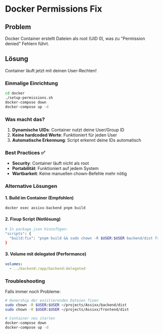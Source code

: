 # Docker Permissions Fix

## Problem
Docker Container erstellt Dateien als root (UID 0), was zu "Permission denied" Fehlern führt.

## Lösung
Container läuft jetzt mit deinen User-Rechten!

### Einmalige Einrichtung
```bash
cd docker
./setup-permissions.sh
docker-compose down
docker-compose up -d
```

### Was macht das?
1. **Dynamische UIDs**: Container nutzt deine User/Group ID
2. **Keine hardcoded Werte**: Funktioniert für jeden User
3. **Automatische Erkennung**: Script erkennt deine IDs automatisch

### Best Practices ✅
- **Security**: Container läuft nicht als root
- **Portabilität**: Funktioniert auf jedem System
- **Wartbarkeit**: Keine manuellen chown-Befehle mehr nötig

### Alternative Lösungen

#### 1. Build im Container (Empfohlen)
```bash
docker exec assixx-backend pnpm build
```

#### 2. Fixup Script (Notlösung)
```bash
# In package.json hinzufügen:
"scripts": {
  "build:fix": "pnpm build && sudo chown -R $USER:$USER backend/dist frontend/dist"
}
```

#### 3. Volume mit delegated (Performance)
```yaml
volumes:
  - ../backend:/app/backend:delegated
```

### Troubleshooting
Falls immer noch Probleme:
```bash
# Ownership der existierenden Dateien fixen
sudo chown -R $USER:$USER ~/projects/Assixx/backend/dist
sudo chown -R $USER:$USER ~/projects/Assixx/frontend/dist

# Container neu starten
docker-compose down
docker-compose up -d
```